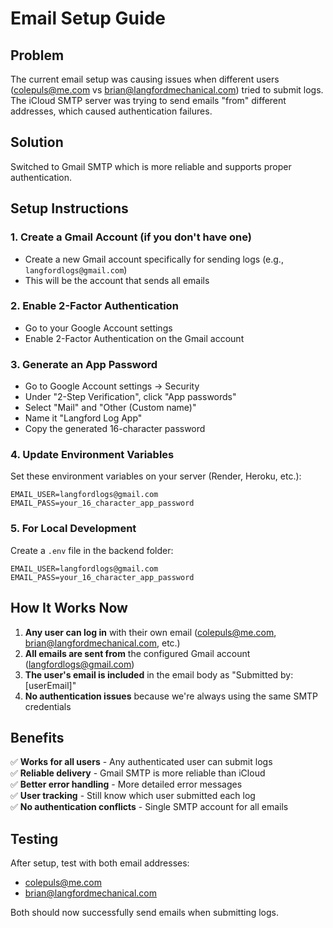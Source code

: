 # Email Setup Guide

## Problem
The current email setup was causing issues when different users (colepuls@me.com vs brian@langfordmechanical.com) tried to submit logs. The iCloud SMTP server was trying to send emails "from" different addresses, which caused authentication failures.

## Solution
Switched to Gmail SMTP which is more reliable and supports proper authentication.

## Setup Instructions

### 1. Create a Gmail Account (if you don't have one)
- Create a new Gmail account specifically for sending logs (e.g., `langfordlogs@gmail.com`)
- This will be the account that sends all emails

### 2. Enable 2-Factor Authentication
- Go to your Google Account settings
- Enable 2-Factor Authentication on the Gmail account

### 3. Generate an App Password
- Go to Google Account settings → Security
- Under "2-Step Verification", click "App passwords"
- Select "Mail" and "Other (Custom name)"
- Name it "Langford Log App"
- Copy the generated 16-character password

### 4. Update Environment Variables
Set these environment variables on your server (Render, Heroku, etc.):

```env
EMAIL_USER=langfordlogs@gmail.com
EMAIL_PASS=your_16_character_app_password
```

### 5. For Local Development
Create a `.env` file in the backend folder:

```env
EMAIL_USER=langfordlogs@gmail.com
EMAIL_PASS=your_16_character_app_password
```

## How It Works Now

1. **Any user can log in** with their own email (colepuls@me.com, brian@langfordmechanical.com, etc.)
2. **All emails are sent from** the configured Gmail account (langfordlogs@gmail.com)
3. **The user's email is included** in the email body as "Submitted by: [userEmail]"
4. **No authentication issues** because we're always using the same SMTP credentials

## Benefits

✅ **Works for all users** - Any authenticated user can submit logs  
✅ **Reliable delivery** - Gmail SMTP is more reliable than iCloud  
✅ **Better error handling** - More detailed error messages  
✅ **User tracking** - Still know which user submitted each log  
✅ **No authentication conflicts** - Single SMTP account for all emails  

## Testing

After setup, test with both email addresses:
- colepuls@me.com
- brian@langfordmechanical.com

Both should now successfully send emails when submitting logs. 